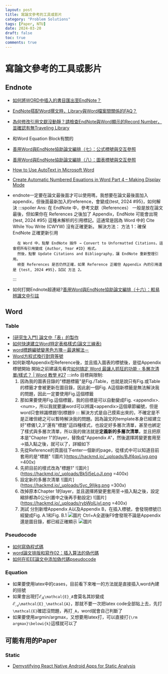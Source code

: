 ```yaml
---
layout: post
title: 寫論文參考的工具或影片
category: "Problem Solutions"
tags: [Paper, NTU]
date: 2024-03-20
draft: false
toc: true
comments: true
---
```


# 寫論文參考的工具或影片
## Endnote
* [如何將WORD中插入的書目匯出至EndNote？](http://tul.blog.ntu.edu.tw/archives/611)
* [EndNote搭配Word撰文時，Library與Word檔案間關係的FAQ？](http://tul.blog.ntu.edu.tw/archives/3775)
* [為何修改引用文獻沒動靜？請檢查EndNote與Word顯示的Record Number，並確認有無Traveling Library](http://tul.blog.ntu.edu.tw/archives/31693)
* 和Word Equation Block有關的
* [善用Word與EndNote協助論文編排（七）：公式標號與交互參照](http://tul.blog.ntu.edu.tw/archives/24193)
* [善用Word與EndNote協助論文編排（八）：圖表標號與交互參照](http://tul.blog.ntu.edu.tw/archives/24207)
* [ How to Use AutoText in Microsoft Word ](https://youtu.be/FRtWFwVjZ9c?si=9MGyGVrVDSFmCOQY)
* [ Create Automatic Numbered Equations in Word Part 4 – Making Display Mode ](https://youtu.be/QdQPdxRUa5g?si=2KlzCsuYih19cwYa)
* endnote一定要在論文最後面才可以使用嗎，我想要在論文最後面加入appendix，但後面最新加入的reference，會變成{test, 2024 #95}，如何解決
    :::spoiler Ans:
    在 EndNote 中，參考文獻（References） 一般是放在論文最後，但如果你在 References 之後加了 Appendix，EndNote 可能會出現 {test, 2024 #95} 這種未解析的引用標記。這通常是因為 Word 中的 Cite While You Write (CWYW) 沒有正確更新。
    解決方法：
    方法 1：確保 EndNote 正確更新引用

        在 Word 中，點擊 EndNote 插件 → Convert to Unformatted Citations，這會把所有引用變成 {Author, Year #ID} 格式。
        然後，點擊 Update Citations and Bibliography，讓 EndNote 重新整理引用。
        檢查 References 是否仍然正確，如果 Reference 正確但 Appendix 內的引用還是 {test, 2024 #95}，試試 方法 2。
    :::
* 如何打開Endnote超連結?[善用Word與EndNote協助論文編排（十六）：較易辨識文中引註](http://tul.blog.ntu.edu.tw/archives/29992)

## Word
### Table
* [[研究生入門] 論文中「表」的製作](https://pjchender.blogspot.com/2014/10/blog-post_14.html)
* [如何快速建立Word特定表格樣式(論文三線表)](https://hackmd.io/@LHB-0222/Three-line_table)
* [word標題編號變黑色方塊－最速解法－](https://youtu.be/BkhG4esBVsk?si=eMsc6_o8mWGIUgcJ)
* [Word方程式換行對齊等號](https://www.youtube.com/watch?v=pcjajzGgKas)
* 如何新增Appendix在Reference後，並且插入圖表的標號後，是從Appendix標號開始
    開始之前建議先看完[如何搞定 Word 最讓人抓狂的功能 - 多層次清單/樣式？ | Word 教學 #27](https://youtu.be/pNsi5G9_k-E?si=2hzXbe6mMTTDX4dU)
    :::info
    目標與限制:
    1. 因為我的圖表目錄的"標題標籤"是Fig./Table，也就是說只有Fig.或Table的標籤才會被更新在圖目錄，因此創一個Fig. A這個新標籤是無法解決我的問題，因此一定要使用Fig.這個標籤
    2. 那如果要使用Fig.這個標籤，我的目標是可以自動變成Fig. \<appendix\>.\<num\>，所以我就要讓word可以辨識\<appendix\>這個章節編號，但是word只會辨識標題1到標題9
    :::
    解決方式是自己摸索出來的，不確定是不是正確但總之可以暫時解決我的問題。因為論文的template本身已經建立好"標儀1,2,3"還有"標題"這四種樣式，也設定好多層次清單，甚至也綁定了樣式與多層次清單，所以我的做法就是**定義新的多層次清單**，並且把原本是"Chapter 1"的layer，替換成"Appendix A"，然後選擇將變更套用至→插入點之後，就可以了，詳細如下
    1. 先從Reference的頁面往下enter一個新的page，從樣式中可以知道目前套用的是"標題"
        ![圖片](https://hackmd.io/_uploads/BJf4qxLjyg.png =400x)
    2. 先把目前的樣式改為"標題1"
        ![圖片](https://hackmd.io/_uploads/Bk5I5eLoJl.png =400x)
    3. 設定新的多層次清單
        ![圖片](https://hackmd.io/_uploads/Syc_9lIjkg.png =300x)
    4. 改掉原本Chapter 1的layer，並且選擇將變更套用至→插入點之後，設定縮排都為0公分(置中之後再手動設定)
        ![圖片](https://hackmd.io/_uploads/rybWolLjyl.png =400x)
    5. 測試
        分別新增Appendix A以及Appendix B，在插入標號，會發現標號已經變成Fig. A.1和Fig. B.1
        ![圖片](https://hackmd.io/_uploads/BylW2g8iJl.png)
        Ctrl+A全選後F9會發現不論是Appendix還是圖目錄，都已經正確顯示
        ![圖片](https://hackmd.io/_uploads/H1Aynx8o1g.png)

### Pseudocode
* [如何寫偽程式碼](https://codelove.tw/@tony/post/ga9kpx)
* [word論文排版和寫作02：插入算法的偽代碼](https://blog.csdn.net/weixin_43992162/article/details/116493239)
* [如何在IEEE論文中添加偽代碼pseudocode](https://blog.csdn.net/wqthaha/article/details/132117468)

### Equation
* 如果要使用latex中的cases，目前看下來唯一的方法就是直接插入word內建的括號
* 如果會出現打$\mathcal{E}_A$`\mathcal{E}_A`會莫名其妙變成$\mathcal{E}_\mathcal{A}$`\mathcal{E}_\mathcal{A}`，那就不要一次把latex code全部貼上去，先打`\mathcal{E}`確認沒問題，再打`_A`，word就會自己判斷了
* 如果要使用argmin/argmax，又想要用latex打，可以直接打`{\rm argmax}\belowi{k}`這樣就可以了

## 可能有用的Paper
### Static
* [Demystifying React Native Android Apps for Static Analysis](https://dl.acm.org/doi/pdf/10.1145/3702977)